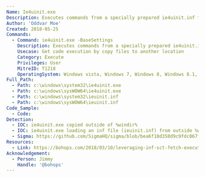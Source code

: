 ```yaml
---
Name: Ie4uinit.exe
Description: Executes commands from a specially prepared ie4uinit.inf file.
Author: 'Oddvar Moe'
Created: 2018-05-25
Commands:
  - Command: ie4uinit.exe -BaseSettings
    Description: Executes commands from a specially prepared ie4uinit.inf file.
    Usecase: Get code execution by copy files to another location
    Category: Execute
    Privileges: User
    MitreID: T1218
    OperatingSystem: Windows vista, Windows 7, Windows 8, Windows 8.1, Windows 10
Full_Path:
  - Path: c:\windows\system32\ie4uinit.exe
  - Path: c:\windows\sysWOW64\ie4uinit.exe
  - Path: c:\windows\system32\ieuinit.inf
  - Path: c:\windows\sysWOW64\ieuinit.inf
Code_Sample:
  - Code:
Detection:
  - IOC: ie4uinit.exe copied outside of %windir%
  - IOC: ie4uinit.exe loading an inf file (ieuinit.inf) from outside %windir%
  - Sigma: https://github.com/SigmaHQ/sigma/blob/bea6f18d350d9c9fdc067f93dde0e9b11cc22dc2/rules/windows/process_creation/proc_creation_win_lolbin_ie4uinit.yml
Resources:
  - Link: https://bohops.com/2018/03/10/leveraging-inf-sct-fetch-execute-techniques-for-bypass-evasion-persistence-part-2/
Acknowledgement:
  - Person: Jimmy
    Handle: '@bohops'
---
```

